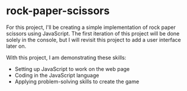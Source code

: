 # rock-paper-scissors
For this project, I'll be creating a simple implementation of rock paper scissors using JavaScript. The first iteration of this project will be done solely in the console, but I will revisit this project to add a user interface later on.

With this project, I am demonstrating these skills:
- Setting up JavaScript to work on the web page
- Coding in the JavaScript language
- Applying problem-solving skills to create the game